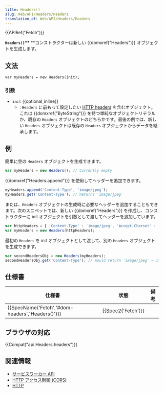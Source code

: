 ```yaml
---
title: Headers()
slug: Web/API/Headers/Headers
translation_of: Web/API/Headers/Headers
---
```

{{APIRef("Fetch")}}

**`Headers()`\*\*** \*\*コンストラクターは新しい {{domxref("Headers")}} オブジェクトを生成します。

## 文法

    var myHeaders = new Headers(init);

### 引数

- `init` {{optional_inline}}
  - : `Headers` に前もって設定したい [HTTP headers](/ja/docs/Web/HTTP/Headers) を含むオブジェクト。これは {{domxref("ByteString")}} を持つ単純なオブジェクトリテラルか、既存の `Headers` オブジェクトのどちらかです。最後の例では、新しい `Headers` オブジェクトは既存の `Headers` オブジェクトからデータを継承します。

## 例

簡単に空の `Headers` オブジェクトを生成できます。

```js
var myHeaders = new Headers(); // Currently empty
```

{{domxref("Headers.append")}} を使用してヘッダーを追加できます。

```js
myHeaders.append('Content-Type', 'image/jpeg');
myHeaders.get('Content-Type'); // Returns 'image/jpeg'
```

または、`Headers` オブジェクトの生成時に必要なヘッダーを追加することもできます。次のスニペットでは、新しい {{domxref("Headers")}} を作成し、コンストラクターに init オブジェクトを引数として渡してヘッダーを追加しています。

```js
var httpHeaders = { 'Content-Type' : 'image/jpeg', 'Accept-Charset' : 'utf-8', 'X-My-Custom-Header' : 'Zeke are cool' };
var myHeaders = new Headers(httpHeaders);
```

最初の `Headers` を init オブジェクトとして渡して、別の `Headers` オブジェクトを生成できます。

```js
var secondHeadersObj = new Headers(myHeaders);
secondHeadersObj.get('Content-Type'); // Would return 'image/jpeg' — it inherits it from the first headers object
```

## 仕様書

| 仕様書                                                           | 状態                     | 備考 |
| ---------------------------------------------------------------- | ------------------------ | ---- |
| {{SpecName('Fetch','#dom-headers','Headers()')}} | {{Spec2('Fetch')}} |      |

## ブラウザの対応

{{Compat("api.Headers.headers")}}

## 関連情報

- [サービスワーカー API](/ja/docs/Web/API/ServiceWorker_API)
- [HTTP アクセス制御 (CORS)](/ja/docs/Web/HTTP/Access_control_CORS)
- [HTTP](/ja/docs/Web/HTTP)
